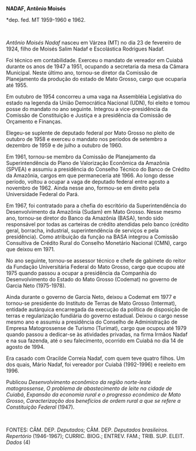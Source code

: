**NADAF, Antônio Moisés**

\*dep. fed. MT 1959-1960 e 1962.

 

*Antônio Moisés Nadaf* nasceu em Várzea (MT) no dia 23 de fevereiro de
1924, filho de Moisés Salim Nadaf e Escolástica Rodrigues Nadaf.

Foi técnico em contabilidade. Exerceu o mandato de vereador em Cuiabá
durante os anos de 1947 a 1951, ocupando a secretaria da mesa da Câmara
Municipal. Neste último ano, tornou-se diretor da Comissão de
Planejamento da produção do estado de Mato Grosso, cargo que ocuparia
até 1955.

Em outubro de 1954 concorreu a uma vaga na Assembléia Legislativa do
estado na legenda da União Democrática Nacional (UDN), foi eleito e
tomou posse do mandato no ano seguinte. Integrou a vice-presidência da
Comissão de Constituição e Justiça e a presidência da Comissão de
Orçamento e Finanças.

Elegeu-se suplente de deputado federal por Mato Grosso no pleito de
outubro de 1958 e exerceu o mandato nos períodos de setembro a dezembro
de 1959 e de julho a outubro de 1960.

Em 1961, tornou-se membro da Comissão de Planejamento da
Superintendência do Plano de Valorização Econômica da Amazônia (SPVEA) e
assumiu a presidência do Conselho Técnico do Banco de Crédito da
Amazônia, cargos em que permaneceria até 1966. Ao longo desse período,
voltou a ocupar a vaga de deputado federal entre agosto a novembro de
1962. Ainda nesse ano, formou-se em direito pela Universidade Federal do
Pará.

Em 1967, foi contratado para a chefia do escritório da Superintendência
do Desenvolvimento da Amazônia (Sudam) em Mato Grosso. Nesse mesmo ano,
tornou-se diretor do Banco da Amazônia (BASA), tendo sido responsável
por todas as carteiras de crédito atendidas pelo banco (crédito geral,
borracha, industrial, superintendência de serviços e pela presidência).
Como atribuição da função na BASA integrou a Comissão Consultiva de
Crédito Rural do Conselho Monetário Nacional (CMN), cargo que deixou em
1971.

No ano seguinte, tornou-se assessor técnico e chefe de gabinete do
reitor da Fundação Universitária Federal do Mato Grosso, cargo que
ocupou até 1975 quando passou a ocupar a presidência da Companhia do
Desenvolvimento do Estado do Mato Grosso (Codemat) no governo de Garcia
Neto (1975-1978).

Ainda durante o governo de Garcia Neto, deixou a Codemat em 1977 e
tornou-se presidente do Instituto de Terras de Mato Grosso (Intermat),
entidade autárquica encarregada da execução da política de disposição de
terras e regularização fundiária do governo estadual. Deixou o cargo
nesse mesmo ano e assumiu a presidência do Conselho de Administração de
Empresa Matogrossense de Turismo (Turimat), cargo que ocupou até 1979
quando passou a dedicar-se às atividades privadas, na firma Irmãos Nadaf
e na sua fazenda, até o seu falecimento, ocorrido em Cuiabá no dia 14 de
agosto de 1994.

Era casado com Oracilde Correia Nadaf, com quem teve quatro filhos. Um
dos quais, Mário Nadaf, foi vereador por Cuiabá (1992-1996) e reeleito
em 1996.

Publicou *Desenvolvimento econômico da região norte-leste
matogrossense*, *O problema de abastecimento de leite na cidade de
Cuiabá*, *Expansão da economia rural e o progresso econômico de Mato
Grosso*, *Caracterização dos benefícios de ordem rural a que se refere a
Constituição Federal* (1947).

 

FONTES: CÂM. DEP. *Deputados*; CÂM. DEP. *Deputados brasileiros.
Repertório* (1946-1967); CURRIC. BIOG.; ENTREV. FAM.; TRIB. SUP. ELEIT.
*Dados* (4)

 
